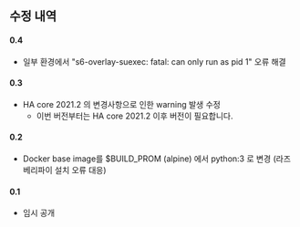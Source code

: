 ## 수정 내역

#### 0.4

* 일부 환경에서 "s6-overlay-suexec: fatal: can only run as pid 1" 오류 해결

#### 0.3

* HA core 2021.2 의 변경사항으로 인한 warning 발생 수정
	* 이번 버전부터는 HA core 2021.2 이후 버전이 필요합니다.

#### 0.2

* Docker base image를 $BUILD_PROM (alpine) 에서 python:3 로 변경 (라즈베리파이 설치 오류 대응)

#### 0.1

* 임시 공개

